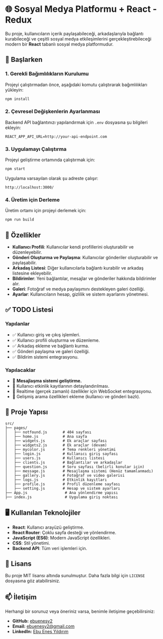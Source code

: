 # 🌐 Sosyal Medya Platformu + React - Redux

Bu proje, kullanıcıların içerik paylaşabileceği, arkadaşlarıyla bağlantı kurabileceği ve çeşitli sosyal medya etkileşimlerini gerçekleştirebileceği modern bir **React** tabanlı sosyal medya platformudur.

## 🚀 Başlarken

### 1. Gerekli Bağımlılıkların Kurulumu
Projeyi çalıştırmadan önce, aşağıdaki komutu çalıştırarak bağımlılıkları yükleyin:
```bash
npm install
```

### 2. Çevresel Değişkenlerin Ayarlanması
Backend API bağlantınızı yapılandırmak için `.env` dosyasına şu bilgileri ekleyin:
```
REACT_APP_API_URL=http://your-api-endpoint.com
```

### 3. Uygulamayı Çalıştırma
Projeyi geliştirme ortamında çalıştırmak için:
```bash
npm start
```

Uygulama varsayılan olarak şu adreste çalışır:
```
http://localhost:3000/
```

### 4. Üretim için Derleme
Üretim ortamı için projeyi derlemek için:
```bash
npm run build
```

## 🎯 Özellikler

- **Kullanıcı Profili**: Kullanıcılar kendi profillerini oluşturabilir ve düzenleyebilir.
- **Gönderi Oluşturma ve Paylaşma**: Kullanıcılar gönderiler oluşturabilir ve paylaşabilir.
- **Arkadaş Listesi**: Diğer kullanıcılarla bağlantı kurabilir ve arkadaş listesine ekleyebilir.
- **Bildirimler**: Yeni bağlantılar, mesajlar ve gönderiler hakkında bildirimler alır.
- **Galeri**: Fotoğraf ve medya paylaşımını destekleyen galeri özelliği.
- **Ayarlar**: Kullanıcıların hesap, gizlilik ve sistem ayarlarını yönetmesi.

## ✅ TODO Listesi

### Yapılanlar
- ✅ Kullanıcı giriş ve çıkış işlemleri.
- ✅ Kullanıcı profili oluşturma ve düzenleme.
- ✅ Arkadaş ekleme ve bağlantı kurma.
- ✅ Gönderi paylaşma ve galeri özelliği.
- ✅ Bildirim sistemi entegrasyonu.

### Yapılacaklar
- 🔄 **Mesajlaşma sistemi geliştirme.**
- 🔄 Kullanıcı etkinlik kayıtlarının detaylandırılması.
- 🔄 Realtime (gerçek zamanlı) özellikler için WebSocket entegrasyonu.
- 🔄 Gelişmiş arama özellikleri ekleme (kullanıcı ve gönderi bazlı).

## 📂 Proje Yapısı

```plaintext
src/
├── pages/
│   ├── notfound.js       # 404 sayfası
│   ├── home.js           # Ana sayfa
│   ├── widgets.js        # Ek araçlar sayfası
│   ├── widgets2.js       # Ek araçlar (devam)
│   ├── mycolor.js        # Tema renkleri yönetimi
│   ├── login.js          # Kullanıcı giriş sayfası
│   ├── users.js          # Kullanıcı listesi
│   ├── clients.js        # Bağlantılar ve arkadaşlar
│   ├── question.js       # Soru sayfası (belirli konular için)
│   ├── message.js        # Mesajlaşma sistemi (Henüz tamamlanmadı)
│   ├── gallery.js        # Fotoğraf ve video galerisi
│   ├── logs.js           # Etkinlik kayıtları
│   ├── profile.js        # Profil düzenleme sayfası
│   ├── setting.js        # Hesap ve sistem ayarları
├── App.js                 # Ana yönlendirme yapısı
├── index.js               # Uygulama giriş noktası
```

## 🖥️ Kullanılan Teknolojiler

- **React**: Kullanıcı arayüzü geliştirme.
- **React Router**: Çoklu sayfa desteği ve yönlendirme.
- **JavaScript (ES6)**: Modern JavaScript özellikleri.
- **CSS**: Stil yönetimi.
- **Backend API**: Tüm veri işlemleri için.

## 📄 Lisans
Bu proje MIT lisansı altında sunulmuştur. Daha fazla bilgi için `LICENSE` dosyasına göz atabilirsiniz.

## 📫 İletişim

Herhangi bir sorunuz veya öneriniz varsa, benimle iletişime geçebilirsiniz:

- **GitHub:** [ebuenesy2](https://github.com/ebuenesy2)  
- **Email:** ebuenesy2@gmail.com  
- **LinkedIn:** [Ebu Enes Yıldırım](https://www.linkedin.com/in/ebuenesyildirim/)

